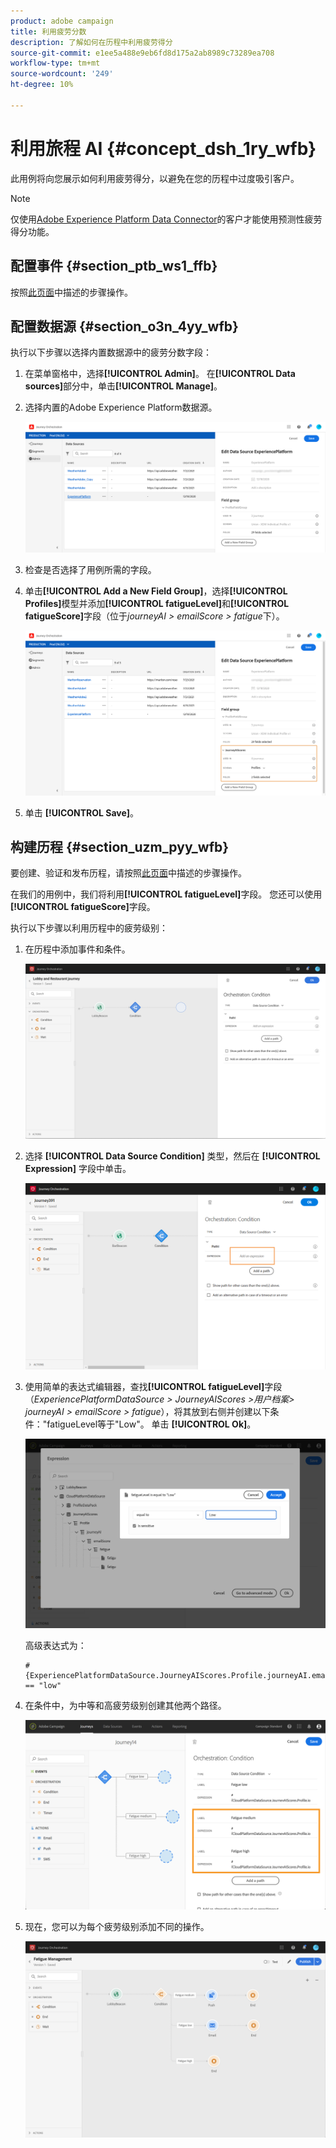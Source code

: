```yaml
---
product: adobe campaign
title: 利用疲劳分数
description: 了解如何在历程中利用疲劳得分
source-git-commit: e1ee5a488e9eb6fd8d175a2ab8989c73289ea708
workflow-type: tm+mt
source-wordcount: '249'
ht-degree: 10%

---
```



# 利用旅程 AI {#concept_dsh_1ry_wfb}

此用例将向您展示如何利用疲劳得分，以避免在您的历程中过度吸引客户。

>[!NOTE]
>
>仅使用[Adobe Experience Platform Data Connector](https://experienceleague.adobe.com/docs/campaign-standard/using/integrating-with-adobe-cloud/adobe-experience-platform/data-connector/aep-about-data-connector.html)的客户才能使用预测性疲劳得分功能。

## 配置事件 {#section_ptb_ws1_ffb}

按照[此页面](../event/about-events.md)中描述的步骤操作。

## 配置数据源 {#section_o3n_4yy_wfb}

执行以下步骤以选择内置数据源中的疲劳分数字段：

1. 在菜单窗格中，选择&#x200B;**[!UICONTROL Admin]**。 在&#x200B;**[!UICONTROL Data sources]**&#x200B;部分中，单击&#x200B;**[!UICONTROL Manage]**。
1. 选择内置的Adobe Experience Platform数据源。

   ![](../assets/journey23.png)

1. 检查是否选择了用例所需的字段。
1. 单击&#x200B;**[!UICONTROL Add a New Field Group]**，选择&#x200B;**[!UICONTROL Profiles]**&#x200B;模型并添加&#x200B;**[!UICONTROL fatigueLevel]**&#x200B;和&#x200B;**[!UICONTROL fatigueScore]**&#x200B;字段（位于&#x200B;_journeyAI > emailScore > fatigue_&#x200B;下）。

   ![](../assets/journeyuc3_1.png)

1. 单击 **[!UICONTROL Save]**。

## 构建历程 {#section_uzm_pyy_wfb}

要创建、验证和发布历程，请按照[此页面](../building-journeys/journey.md)中描述的步骤操作。

在我们的用例中，我们将利用&#x200B;**[!UICONTROL fatigueLevel]**&#x200B;字段。 您还可以使用&#x200B;**[!UICONTROL fatigueScore]**&#x200B;字段。

执行以下步骤以利用历程中的疲劳级别：

1. 在历程中添加事件和条件。

   ![](../assets/journeyuc2_14.png)

1. 选择 **[!UICONTROL Data Source Condition]** 类型，然后在 **[!UICONTROL Expression]** 字段中单击。

   ![](../assets/journeyuc3_2.png)

1. 使用简单的表达式编辑器，查找&#x200B;**[!UICONTROL fatigueLevel]**&#x200B;字段（_ExperiencePlatformDataSource > JourneyAIScores >用户档案> journeyAI > emailScore > fatigue_），将其放到右侧并创建以下条件：&quot;fatigueLevel等于&quot;Low&quot;。 单击 **[!UICONTROL Ok]**。

   ![](../assets/journeyuc3_3.png)

   高级表达式为：

   ```
   #{ExperiencePlatformDataSource.JourneyAIScores.Profile.journeyAI.emailScore.fatigue.fatigueLevel} == "low"
   ```

1. 在条件中，为中等和高疲劳级别创建其他两个路径。

   ![](../assets/journeyuc3_4.png)

1. 现在，您可以为每个疲劳级别添加不同的操作。

   ![](../assets/journeyuc3_5.png)
